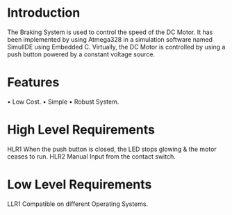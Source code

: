 # Introduction
The Braking System is used to control the speed of the DC Motor. It has been implemented by using Atmega328 in a simulation software named SimulIDE using Embedded C. Virtually, the DC Motor is controlled by using a push button powered by a constant voltage source.
# Features
•	Low Cost.
•	Simple 
•	Robust System.

# High Level Requirements 
HLR1	When the push button is closed, the LED stops glowing & the motor ceases to run.
HLR2	Manual Input from the contact switch.
# Low Level Requirements

LLR1	Compatible on different Operating Systems.




